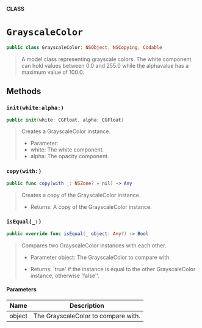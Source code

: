 **CLASS**

# `GrayscaleColor`

```swift
public class GrayscaleColor: NSObject, NSCopying, Codable
```

> A model class representing grayscale colors. The white component can hold values between 0.0 and 255.0 while the alphavalue has a maximum value of 100.0.

## Methods
### `init(white:alpha:)`

```swift
public init(white: CGFloat, alpha: CGFloat)
```

> Creates a GrayscaleColor instance.
>
> - Parameter:
> - white: The white component.
> - alpha: The opacity component.

### `copy(with:)`

```swift
public func copy(with _: NSZone? = nil) -> Any
```

> Creates a copy of the GrayscaleColor instance.
>
> - Returns: A copy of the GrayscaleColor instance.

### `isEqual(_:)`

```swift
public override func isEqual(_ object: Any?) -> Bool
```

> Compares two GrayscaleColor instances with each other.
>
> - Parameter object: The GrayscaleColor to compare with.
>
> - Returns: 'true' if the instance is equal to the other GrayscaleColor instance, otherwise 'false''.

#### Parameters

| Name | Description |
| ---- | ----------- |
| object | The GrayscaleColor to compare with. |